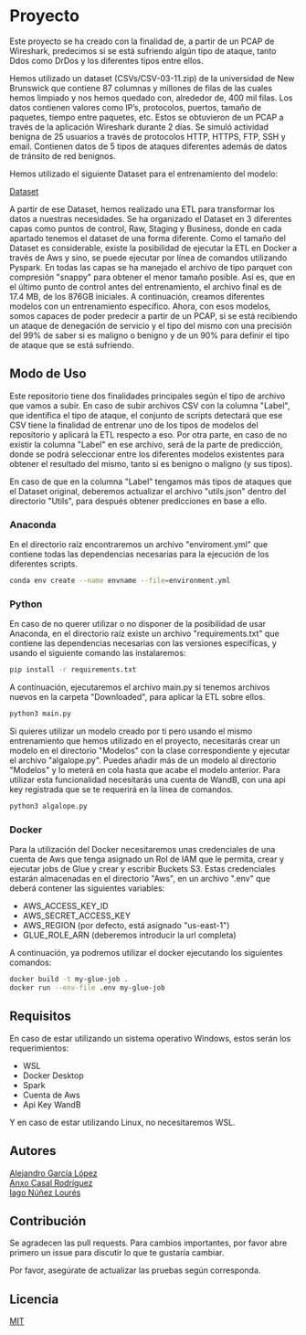 # Proyecto

Este proyecto se ha creado con la finalidad de, a partir de un PCAP de Wireshark, predecimos si se está sufriendo algún tipo de ataque, tanto Ddos como DrDos y los diferentes tipos entre ellos.

Hemos utilizado un dataset (CSVs/CSV-03-11.zip) de la universidad de New Brunswick que contiene 87 columnas y millones de filas de las cuales hemos limpiado y nos hemos quedado con, alrededor de, 400 mil filas. 
Los datos contienen valores como IP’s, protocolos, puertos, tamaño de paquetes, tiempo entre paquetes, etc. Estos se obtuvieron de un PCAP a través de la aplicación Wireshark durante 2 días. Se simuló actividad benigna de 25 usuarios a través de protocolos HTTP, HTTPS, FTP, SSH y email. Contienen datos de 5 tipos de ataques diferentes además de datos de tránsito de red benignos.

Hemos utilizado el siguiente Dataset para el entrenamiento del modelo:

[Dataset](https://www.unb.ca/cic/datasets/ddos-2019.html)

A partir de ese Dataset, hemos realizado una ETL para transformar los datos a nuestras necesidades. Se ha organizado el Dataset en 3 diferentes capas como puntos de control, Raw, Staging y Business, donde en cada apartado tenemos el dataset de una forma diferente. Como el tamaño del Dataset es considerable, existe la posibilidad de ejecutar la ETL en Docker a través de Aws y sino, se puede ejecutar por línea de comandos utilizando Pyspark. En todas las capas se ha manejado el archivo de tipo parquet con compresión "snappy" para obtener el menor tamaño posible. Así es, que en el último punto de control antes del entrenamiento, el archivo final es de 17.4 MB, de los 876GB iniciales. A continuación, creamos diferentes modelos con un entrenamiento específico. Ahora, con esos modelos, somos capaces de poder predecir a partir de un PCAP, si se está recibiendo un ataque de denegación de servicio y el tipo del mismo con una precisión del 99% de saber si es maligno o benigno y de un 90% para definir el tipo de ataque que se está sufriendo.

## Modo de Uso

Este repositorio tiene dos finalidades principales según el tipo de archivo que vamos a subir. En caso de subir archivos CSV con la columna "Label", que identifica el tipo de ataque, el conjunto de scripts detectará que ese CSV tiene la finalidad de entrenar uno de los tipos de modelos del repositorio y aplicará la ETL respecto a eso. Por otra parte, en caso de no existir la columna "Label" en ese archivo, será de la parte de predicción, donde se podrá seleccionar entre los diferentes modelos existentes para obtener el resultado del mismo, tanto si es benigno o maligno (y sus tipos).

En caso de que en la columna "Label" tengamos más tipos de ataques que el Dataset original, deberemos actualizar el archivo "utils.json" dentro del directorio "Utils", para después obtener predicciones en base a ello.

### Anaconda

En el directorio raíz encontraremos un archivo "enviroment.yml" que contiene todas las dependencias necesarias para la ejecución de los diferentes scripts.

```bash
conda env create --name envname --file=environment.yml
```

### Python

En caso de no querer utilizar o no disponer de la posibilidad de usar Anaconda, en el directorio raíz existe un archivo "requirements.txt" que contiene las dependencias necesarias con las versiones específicas, y usando el siguiente comando las instalaremos:

```bash
pip install -r requirements.txt
```

A continuación, ejecutaremos el archivo main.py si tenemos archivos nuevos en la carpeta "Downloaded", para aplicar la ETL sobre ellos.

```bash
python3 main.py
```

Si quieres utilizar un modelo creado por ti pero usando el mismo entrenamiento que hemos utilizado en el proyecto, necesitarás crear un modelo en el directorio "Modelos" con la clase correspondiente y ejecutar el archivo "algalope.py". Puedes añadir más de un modelo al directorio "Modelos" y lo meterá en cola hasta que acabe el modelo anterior. Para utilizar esta funcionalidad necesitarás una cuenta de WandB, con una api key registrada que se te requerirá en la línea de comandos.

```bash
python3 algalope.py
```

### Docker

Para la utilización del Docker necesitaremos unas credenciales de una cuenta de Aws que tenga asignado un Rol de IAM que le permita, crear y ejecutar jobs de Glue y crear y escribir Buckets S3. Estas credenciales estarán almacenadas en el directorio "Aws", en un archivo ".env" que deberá contener las siguientes variables:
- AWS_ACCESS_KEY_ID
- AWS_SECRET_ACCESS_KEY
- AWS_REGION (por defecto, está asignado "us-east-1")
- GLUE_ROLE_ARN (deberemos introducir la url completa)

A continuación, ya podremos utilizar el docker ejecutando los siguientes comandos:

```bash
docker build -t my-glue-job .
docker run --env-file .env my-glue-job
```
## Requisitos

En caso de estar utilizando un sistema operativo Windows, estos serán los requerimientos:

- WSL
- Docker Desktop
- Spark
- Cuenta de Aws
- Api Key WandB

Y en caso de estar utilizando Linux, no necesitaremos WSL.

## Autores

[Alejandro García López](https://www.linkedin.com/in/alejandro-garcia-lopez-3450041a3/)  
[Anxo Casal Rodríguez](https://www.linkedin.com/in/anxo-casal-rodr%C3%ADguez-44b84630b/)  
[Iago Núñez Lourés](https://www.linkedin.com/in/iago-nl-237a85299/)  

## Contribución

Se agradecen las pull requests. Para cambios importantes, por favor abre primero un issue para discutir lo que te gustaría cambiar.

Por favor, asegúrate de actualizar las pruebas según corresponda.

## Licencia

[MIT](https://choosealicense.com/licenses/mit/)
